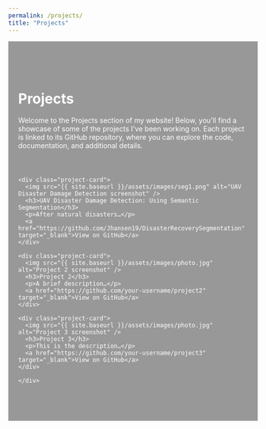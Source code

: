 ```yaml
---
permalink: /projects/
title: "Projects"
---
```


<style>
  /* === Projects Page Specific Styles === */
  .projects-page {
    position: relative; /* Keeps the ::before pseudo-element positioned correctly */
    padding: 60px 20px;
    /*
      THE LINE BELOW IS COMMENTED OUT OR REMOVED:
      This ensures that the .projects-page div does NOT set its own background image,
      allowing the global background image (from your background.css applied to the <html> tag)
      to be visible.
    */
    /* background: url("/assets/images/background.jpg") center/cover no-repeat; */

    color: #fff; /* Text color for the H1 and intro paragraph. Adjust if needed for readability against your global background + overlay. */
  }

  /* This pseudo-element creates the dark overlay.
     It will now sit on top of the global background image within the bounds of .projects-page */
  .projects-page::before {
    content: "";
    position: absolute;
    top: 0; left: 0; right: 0; bottom: 0;
    background: rgba(0, 0, 0, 0.4); /* Semi-transparent black overlay */
    z-index: 0; /* Ensures it's behind the content but above the (now transparent) .projects-page div's own potential background layer */
  }

  /* Ensures direct children of .projects-page (like H1, P, .projects-grid)
     are stacked above the ::before pseudo-element. */
  .projects-page > * {
    position: relative;
    z-index: 1;
  }

  /* === Projects Grid (vertical stack) === */
  .projects-grid {
    display: grid;
    grid-template-columns: 1fr; /* Each project card takes the full width, stacking them vertically */
    row-gap: 20px; /* Space between project cards */
    margin-top: 40px;
  }

  /* === Individual Project Cards === */
  .project-card {
    background: rgba(255, 255, 255, 0.9); /* Light, semi-transparent background for readability */
    border-radius: 8px;
    padding: 20px;
    text-align: center;
    color: #333; /* Dark text color for content inside the card */
  }

  .project-card img {
    width: 100%;
    max-width: 400px; /* Optional: constrain image width on larger cards if they stretch too much */
    height: auto;
    border-radius: 8px;
    margin-bottom: 15px;
    display: inline-block; /* Allows text-align: center on parent to center it if max-width is less than card width */
  }

  .project-card h3 {
    margin-top: 0;
  }

  .project-card a {
    display: inline-block;
    margin-top: 15px;
    text-decoration: none;
    color: #007bff; /* Link color */
  }
</style>

<div class="projects-page">

  <h1>Projects</h1>
  <p>Welcome to the Projects section of my website! Below, you'll find a showcase of some of the projects I've been working on. Each project is linked to its GitHub repository, where you can explore the code, documentation, and additional details.</p>

  <div class="projects-grid">

    <div class="project-card">
      <img src="{{ site.baseurl }}/assets/images/seg1.png" alt="UAV Disaster Damage Detection screenshot" />
      <h3>UAV Disaster Damage Detection: Using Semantic Segmentation</h3>
      <p>After natural disasters…</p>
      <a href="https://github.com/Jhansen19/DisasterRecoverySegmentation" target="_blank">View on GitHub</a>
    </div>

    <div class="project-card">
      <img src="{{ site.baseurl }}/assets/images/photo.jpg" alt="Project 2 screenshot" />
      <h3>Project 2</h3>
      <p>A brief description…</p>
      <a href="https://github.com/your-username/project2" target="_blank">View on GitHub</a>
    </div>

    <div class="project-card">
      <img src="{{ site.baseurl }}/assets/images/photo.jpg" alt="Project 3 screenshot" />
      <h3>Project 3</h3>
      <p>This is the description…</p>
      <a href="https://github.com/your-username/project3" target="_blank">View on GitHub</a>
    </div>

    </div>
</div>
